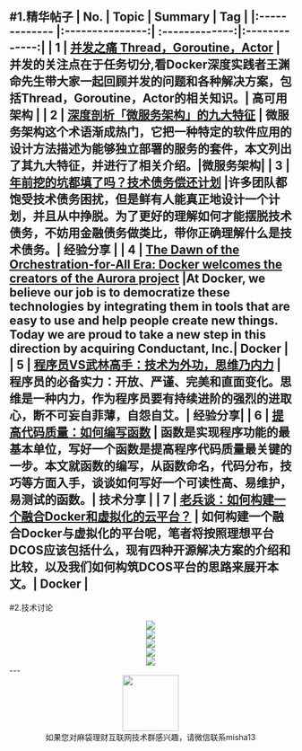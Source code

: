 #1.精华帖子
| No.  | Topic  | Summary | Tag |
|:------------- |:---------------:| :-------------:|:-------------:|
| 1 | [并发之痛 Thread，Goroutine，Actor](http://mp.weixin.qq.com/s?__biz=MzAwMDU1MTE1OQ==&mid=404242829&idx=1&sn=aacddf1c2c828281e6202eff8cd374f5&scene=1&srcid=0302seavipxjoeFNDQeAHVK9#rd) | 并发的关注点在于任务切分,看Docker深度实践者王渊命先生带大家一起回顾并发的问题和各种解决方案，包括Thread，Goroutine，Actor的相关知识。| 高可用架构 |
| 2 | [深度剖析「微服务架构」的九大特征](http://mp.weixin.qq.com/s?__biz=MzA5NTUxNzE4MQ==&mid=408414636&idx=1&sn=83b7171d5f64399fdee18c8b709ddeb8&scene=1&srcid=0302bDl47haQWS3m5KNjaZ1s#rd) | 微服务架构这个术语渐成热门，它把一种特定的软件应用的设计方法描述为能够独立部署的服务的套件，本文列出了其九大特征，并进行了相关介绍。|微服务架构|
| 3 | [年前挖的坑都填了吗？技术债务偿还计划](http://mp.weixin.qq.com/s?__biz=MjM5MDE0Mjc4MA==&mid=402964742&idx=1&sn=60a657a4eeca714bee80e861406c6443&scene=1&srcid=0304H59FU4LOJLUeWT7i1EHo#rd) |许多团队都饱受技术债务困扰，但是鲜有人能真正地设计一个计划，并且从中挣脱。为了更好的理解如何才能摆脱技术债务，不妨用金融债务做类比，带你正确理解什么是技术债务。|  经验分享 |
| 4 | [The Dawn of the Orchestration-for-All Era: Docker welcomes the creators of the Aurora project](https://blog.docker.com/2016/03/docker-welcomes-aurora-project-creators/) |At Docker, we believe our job is to democratize these technologies by integrating them in tools that are easy to use and help people create new things. Today we are proud to take a new step in this direction by acquiring Conductant, Inc.|  Docker |
| 5 | [程序员VS武林高手：技术为外功，思维乃内力](http://mp.weixin.qq.com/s?__biz=MjM5MDE0Mjc4MA==&mid=402973995&idx=1&sn=87625ad8a3e3d5b16baa0890d6eedfe8&scene=1&srcid=0305fL0iAgi04icSbn4ktbhu#rd) |程序员的必备实力：开放、严谨、完美和直面变化。思维是一种内力，作为程序员要有持续进阶的强烈的进取心，断不可妄自菲薄，自怨自艾。|  经验分享|
| 6 | [提高代码质量：如何编写函数](http://mp.weixin.qq.com/s?__biz=MjM5NjQ4MjYwMQ==&mid=401556662&idx=2&sn=49a896b7391014a8eed19ea12dfd85da&scene=1&srcid=0305uPrjsbOTQRibVIsifXDa#rd) | 函数是实现程序功能的最基本单位，写好一个函数是提高程序代码质量最关键的一步。本文就函数的编写，从函数命名，代码分布，技巧等方面入手，谈谈如何写好一个可读性高、易维护，易测试的函数。|  技术分享 |
| 7 | [老兵谈：如何构建一个融合Docker和虚拟化的云平台？](http://mp.weixin.qq.com/s?__biz=MzA5OTAyNzQ2OA==&mid=401834585&idx=1&sn=40cc75211c0d3baf8bc4ad6955ec0ea9&scene=1&srcid=0306QKEweLsyWB4VA1q8dOfk#wechat_redirect) | 如何构建一个融合Docker与虚拟化的平台呢，笔者将按照理想平台DCOS应该包括什么，现有四种开源解决方案的介绍和比较，以及我们如何构筑DCOS平台的思路来展开本文。|  Docker |
---
#2.技术讨论
<div align=center>
<img src="http://fmn.rrimg.com/fmn077/20160306/1045/original_QImc_c1140004879f1e84.jpg" >
</div>
<div align=center>
<img src="http://fmn.rrfmn.com/fmn079/20160306/1045/original_pCqZ_5337000035ce1e83.jpg" >
</div>
<div align=center>
<img src="http://fmn.rrfmn.com/fmn079/20160306/1045/original_1mst_96f0000035c51e7f.jpg" >
</div>
<div align=center>
<img src="http://fmn.rrimg.com/fmn076/20160306/1040/original_4HPR_c12a000487891e84.jpg" >
</div><div align=center>
<img src="http://fmn.rrimg.com/fmn074/20160306/1045/original_rvBC_523a000013691e80.jpg" >
</div>
---
<div align=center>
<img src="http://tp1.sinaimg.cn/5360958752/180/40095350112/1" width="100" height="100" >
</div>
<html>
<body>
<div align="center" style="border:lpx solid red">
如果您对麻袋理财互联网技术群感兴趣，请微信联系misha13
</div>
